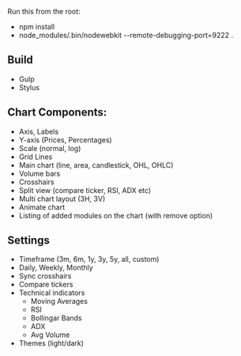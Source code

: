 Run this from the root:
 * npm install
 * node_modules/.bin/nodewebkit --remote-debugging-port=9222  .


Build
-----
* Gulp
* Stylus


Chart Components:
-----------------
 - Axis, Labels
 - Y-axis (Prices, Percentages)
 - Scale (normal, log)
 - Grid Lines
 - Main chart (line, area, candlestick, OHL, OHLC)
 - Volume bars
 - Crosshairs
 - Split view (compare ticker, RSI, ADX etc)
 - Multi chart layout (3H, 3V)
 - Animate chart
 - Listing of added modules on the chart (with remove option)

Settings
--------
* Timeframe (3m, 6m, 1y, 3y, 5y, all, custom)
* Daily, Weekly, Monthly
* Sync crosshairs
* Compare tickers
* Technical indicators
    * Moving Averages
    * RSI
    * Bollingar Bands
    * ADX
    * Avg Volume
* Themes (light/dark)
